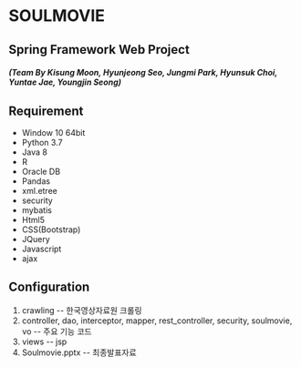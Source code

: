 # **SOULMOVIE**
## Spring Framework Web Project
#### *(Team By Kisung Moon, Hyunjeong Seo, Jungmi Park, Hyunsuk Choi, Yuntae Jae, Youngjin Seong)*

## Requirement
- Window 10 64bit
- Python 3.7
- Java 8
- R
- Oracle DB
- Pandas
- xml.etree
- security
- mybatis
- Html5
- CSS(Bootstrap)
- JQuery
- Javascript
- ajax

## Configuration
1. crawling -- 한국영상자료원 크롤링
2. controller, dao, interceptor, mapper, rest_controller, security, soulmovie, vo -- 주요 기능 코드
3. views -- jsp
4. Soulmovie.pptx -- 최종발표자료
